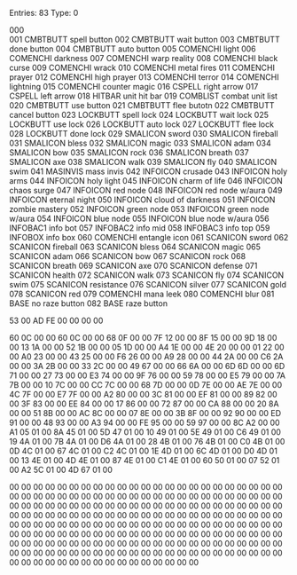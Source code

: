 
Entries:    83
Type:        0



000             
001  CMBTBUTT   spell button
002  CMBTBUTT   wait button
003  CMBTBUTT   done button
004  CMBTBUTT   auto button
005  COMENCHI   light
006  COMENCHI   darkness
007  COMENCHI   warp reality
008  COMENCHI   black curse
009  COMENCHI   wrack
010  COMENCHI   metal fires
011  COMENCHI   prayer
012  COMENCHI   high prayer
013  COMENCHI   terror
014  COMENCHI   lightning
015  COMENCHI   counter magic
016  CSPELL     right arrow
017  CSPELL     left arrow
018  HITBAR     unit hit bar
019  COMBLIST   combat unit list
020  CMBTBUTT   use button
021  CMBTBUTT   flee butotn
022  CMBTBUTT   cancel button
023  LOCKBUTT   spell lock
024  LOCKBUTT   wait lock
025  LOCKBUTT   use lock
026  LOCKBUTT   auto lock
027  LOCKBUTT   flee lock
028  LOCKBUTT   done lock
029  SMALICON   sword
030  SMALICON   fireball
031  SMALICON   bless
032  SMALICON   magic
033  SMALICON   adam
034  SMALICON   bow
035  SMALICON   rock
036  SMALICON   breath
037  SMALICON   axe
038  SMALICON   walk
039  SMALICON   fly
040  SMALICON   swim
041  MASINVIS   mass invis
042  INFOICON   crusade
043  INFOICON   holy arms
044  INFOICON   holy light
045  INFOICON   charm of life
046  INFOICON   chaos surge
047  INFOICON   red node
048  INFOICON   red node w/aura
049  INFOICON   eternal night
050  INFOICON   cloud of darkness
051  INFOICON   zombie mastery
052  INFOICON   green node
053  INFOICON   green node w/aura
054  INFOICON   blue node
055  INFOICON   blue node w/aura
056  INFOBAC1   info bot
057  INFOBAC2   info mid
058  INFOBAC3   info top
059  INFOBOX    info box
060  COMENCHI   entangle icon
061  SCANICON   sword
062  SCANICON   fireball
063  SCANICON   bless
064  SCANICON   magic
065  SCANICON   adam
066  SCANICON   bow
067  SCANICON   rock
068  SCANICON   breath
069  SCANICON   axe
070  SCANICON   defense
071  SCANICON   health
072  SCANICON   walk
073  SCANICON   fly
074  SCANICON   swim
075  SCANICON   resistance
076  SCANICON   silver
077  SCANICON   gold
078  SCANICON   red
079  COMENCHI   mana leek
080  COMENCHI   blur
081  BASE       no raze button
082  BASE       raze button



53 00 
AD FE 
00 00 
00 00 

60 0C 00 00 
60 0C 00 00 
68 0F 00 00 
7F 12 00 00 
8F 15 00 00 
9D 18 00 00 
13 1A 00 00 
52 1B 00 00 
05 1D 00 00 
A4 1E 00 00 
4E 20 00 00 
01 22 00 00 
A0 23 00 00 
43 25 00 00 
F6 26 00 00 
A9 28 00 00 
44 2A 00 00 
C6 2A 00 00 
3A 2B 00 00 
33 2C 00 00 
49 67 00 00 
66 6A 00 00 
6D 6D 00 00 
6D 71 00 00 
27 73 00 00 
E3 74 00 00 
9F 76 00 00 
59 78 00 00 
E5 79 00 00 
7A 7B 00 00 
10 7C 00 00 
CC 7C 00 00 
68 7D 00 00 
0D 7E 00 00 
AE 7E 00 00 
4C 7F 00 00 
E7 7F 00 00 
A2 80 00 00 
3C 81 00 00 
EF 81 00 00 
89 82 00 00 
3F 83 00 00 
EE 84 00 00 
17 86 00 00 
72 87 00 00 
CA 88 00 00 
20 8A 00 00 
51 8B 00 00 
AC 8C 00 00 
07 8E 00 00 
3B 8F 00 00 
92 90 00 00 ED 91 00 00 48 93 00 00 A3 94 00 00 FE 95 00 00 59 97 00 00 8C A2 00 00 A1 05 01 00 8A 45 01 00 5D 47 01 00 10 49 01 00 5E 49 01 00 C6 49 01 00 19 4A 01 00 7B 4A 01 00 D6 4A 01 00 28 4B 01 00 76 4B 01 00 C0 4B 01 00 0D 4C 01 00 67 4C 01 00 C2 4C 01 00 1E 4D 01 00 6C 4D 01 00 D0 4D 01 00 13 4E 01 00 4D 4E 01 00 87 4E 01 00 C1 4E 01 00 60 50 01 00 07 52 01 00 A2 5C 01 00 
4D 67 01 00 

00 00 00 00 00 00 00 00 00 00 00 00 00 00 00 00 00 00 00 00 00 00 00 00 00 00 00 00 00 00 00 00 00 00 00 00 00 00 00 00 00 00 00 00 00 00 00 00 00 00 00 00 00 00 00 00 00 00 00 00 00 00 00 00 00 00 00 00 00 00 00 00 00 00 00 00 00 00 00 00 00 00 00 00 00 00 00 00 00 00 00 00 00 00 00 00 00 00 00 00 00 00 00 00 00 00 00 00 00 00 00 00 00 00 00 00 00 00 00 00 00 00 00 00 00 00 00 00 00 00 00 00 00 00 00 00 00 00 00 00 00 00 00 00 00 00 00 00 00 00 00 00 00 00 00 00 00 00 00 00 00 00 00 00 00 00 00 00 00 00 00 00 00 00 00 00 00 00 00 00 00 00 00 00 00 00 00 00 00 00 00 00 00 00 00 00 00 00 00 00

